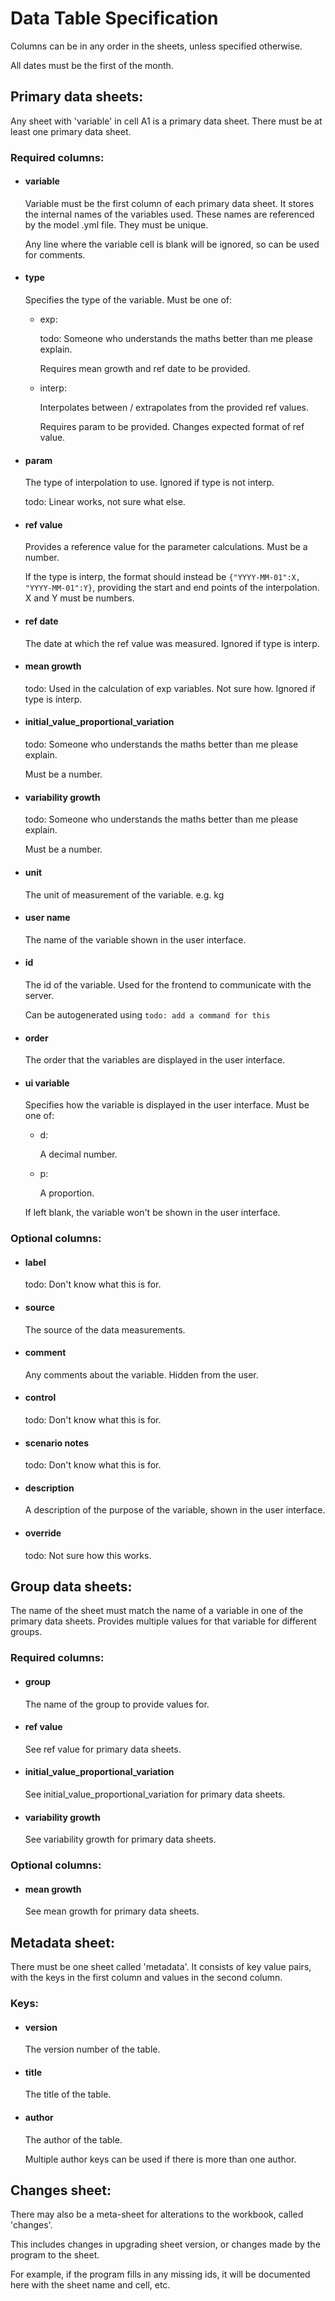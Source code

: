 # Data Table Specification

Columns can be in any order in the sheets, unless specified otherwise.

All dates must be the first of the month.

## Primary data sheets:

Any sheet with 'variable' in cell A1 is a primary data sheet. There must be at least one primary data sheet.

### Required columns:

- #### variable
  Variable must be the first column of each primary data sheet. It stores the internal names of the variables used.
  These names are referenced by the model .yml file. They must be unique.

  Any line where the variable cell is blank will
  be ignored, so can be used for comments.

- #### type
  Specifies the type of the variable. Must be one of:

  - exp:

    todo: Someone who understands the maths better than me please explain.

    Requires mean growth and ref date to be provided.

  - interp:

    Interpolates between / extrapolates from the provided ref values.

    Requires param to be provided. Changes expected format of ref value.

- #### param
  The type of interpolation to use. Ignored if type is not interp.

  todo: Linear works, not sure what else.

- #### ref value
  Provides a reference value for the parameter calculations. Must be a number.

  If the type is interp, the format should instead be `{"YYYY-MM-01":X, "YYYY-MM-01":Y}`, providing the start and end
  points of the interpolation. X and Y must be numbers.

- #### ref date
  The date at which the ref value was measured. Ignored if type is interp.

- #### mean growth
  todo: Used in the calculation of exp variables. Not sure how. Ignored if type is interp.

- #### initial_value_proportional_variation
  todo: Someone who understands the maths better than me please explain.

  Must be a number.

- #### variability growth
  todo: Someone who understands the maths better than me please explain.

  Must be a number.

- #### unit
  The unit of measurement of the variable. e.g. kg

- #### user name
  The name of the variable shown in the user interface.

- #### id
  The id of the variable. Used for the frontend to communicate with the server.

  Can be autogenerated using `todo: add a command for this`

- #### order
  The order that the variables are displayed in the user interface.

- #### ui variable
  Specifies how the variable is displayed in the user interface. Must be one of:
  - d:

    A decimal number.

  - p:

    A proportion.

  If left blank, the variable won't be shown in the user interface.

### Optional columns:

- #### label
  todo: Don't know what this is for.

- #### source
  The source of the data measurements.

- #### comment
  Any comments about the variable. Hidden from the user.

- #### control
  todo: Don't know what this is for.

- #### scenario notes
  todo: Don't know what this is for.

- #### description
  A description of the purpose of the variable, shown in the user interface.

- #### override
  todo: Not sure how this works.

## Group data sheets:

The name of the sheet must match the name of a variable in one of the primary data sheets.
Provides multiple values for that variable for different groups.

### Required columns:

- #### group
  The name of the group to provide values for.

- #### ref value
  See ref value for primary data sheets.

- #### initial_value_proportional_variation
  See initial_value_proportional_variation for primary data sheets.

- #### variability growth
  See variability growth for primary data sheets.

### Optional columns:

- #### mean growth
  See mean growth for primary data sheets.

## Metadata sheet:

There must be one sheet called 'metadata'.
It consists of key value pairs, with the keys in the first column and values in the second column.

### Keys:

- #### version
  The version number of the table.

- #### title
  The title of the table.

- #### author
  The author of the table.

  Multiple author keys can be used if there is more than one author.

## Changes sheet:

There may also be a meta-sheet for alterations to the workbook, called 'changes'.

This includes changes in upgrading sheet version, or changes made by the program to the sheet.

For example, if the program fills in any missing ids, it will be documented here with the sheet name and cell, etc.

